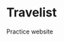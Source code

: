 # Travelist
Practice website


<!--
    


         

    Upload:

        1) your user stories 
        2)collection of wireframes, one for each view of your app 
        3) app source code on github repo 
        4) readme.md file in root project folder containing: name, description of project, details on how to use it or what functionality is offered, technologies used (html, css), ideas for future improvement (min 3)

        your repo should contain at least 15 commits and should reflect a consistent commit history


        Future: 
            Dynamic loading pages
            Signup page, same html file for email form
            Activities: form with three parameters, click sumbit, THEN display names
            Usability tests and UX design principles
            Pretty transitions-fade in/out
            Option to login instead of just signup 
            Functionality for all airports and countries/cities
            Roundtrip, one-way, and multiple city flights
            Responsive mobile design
            Capability to submit forms and receive data

        Credit:
        https://github.com/flatpickr/flatpickr

        xx


-->